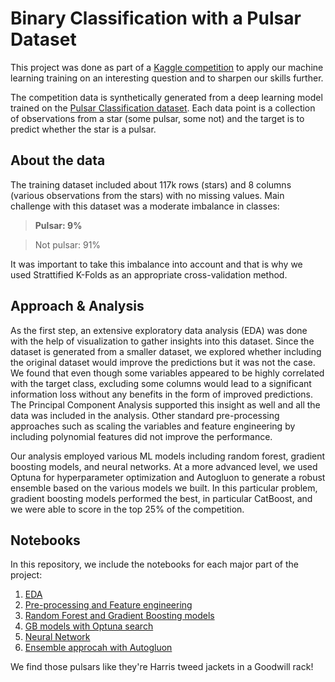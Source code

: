 # Binary Classification with a Pulsar Dataset

This project was done as part of a [Kaggle competition](https://www.kaggle.com/competitions/playground-series-s3e10/) to apply our machine learning training on an interesting question and to sharpen our skills further. 

The competition data is synthetically generated from a deep learning model trained on the [Pulsar Classification dataset](https://www.kaggle.com/datasets/brsdincer/pulsar-classification-for-class-prediction). Each data point is a collection of observations from a star (some pulsar, some not) and the target is to predict whether the star is a pulsar.

## About the data

The training dataset included about 117k rows (stars) and 8 columns (various observations from the stars) with no missing values. Main challenge with this dataset was a moderate imbalance in classes:
> **Pulsar: 9%**

> Not pulsar: 91%

It was important to take this imbalance into account and that is why we used Strattified K-Folds as an appropriate cross-validation method. 

## Approach & Analysis

As the first step, an extensive exploratory data analysis (EDA) was done with the help of visualization to gather insights into this dataset. Since the dataset is generated from a smaller dataset, we explored whether including the original dataset would improve the predictions but it was not the case. We found that even though some variables appeared to be highly correlated with the target class, excluding some columns would lead to a significant information loss without any benefits in the form of improved predictions. The Principal Component Analysis supported this insight as well and all the data was included in the analysis. Other standard pre-processing approaches such as scaling the variables and feature engineering by including polynomial features did not improve the performance. 

Our analysis employed various ML models including random forest, gradient boosting models, and neural networks. At a more advanced level, we used Optuna for hyperparameter optimization and Autogluon to generate a robust ensemble based on the various models we built. In this particular problem, gradient boosting models performed the best, in particular CatBoost, and we were able to score in the top 25% of the competition. 

## Notebooks

In this repository, we include the notebooks for each major part of the project:

1. [EDA](EDA.ipynb)
2. [Pre-processing and Feature engineering](preprop_feat_eng.ipynb)
3. [Random Forest and Gradient Boosting models](RF_GB.ipynb)
4. [GB models with Optuna search](optuna.ipynb)
5. [Neural Network](NN.ipynb)
6. [Ensemble approcah with Autogluon](agl.ipynb)



We find those pulsars like they're Harris tweed jackets in a Goodwill rack!

